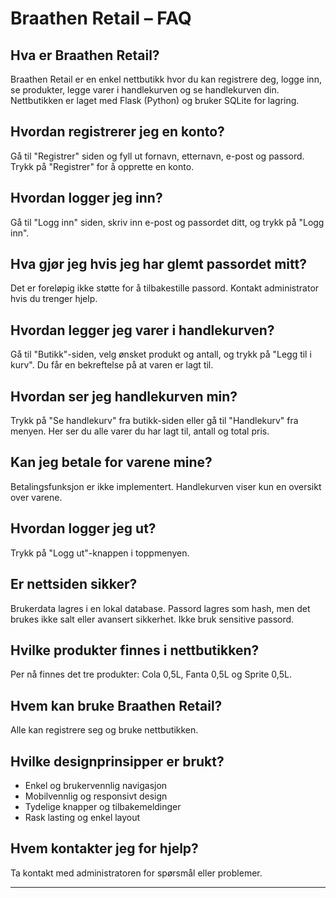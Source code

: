 # Braathen Retail – FAQ

## Hva er Braathen Retail?
Braathen Retail er en enkel nettbutikk hvor du kan registrere deg, logge inn, se produkter, legge varer i handlekurven og se handlekurven din. Nettbutikken er laget med Flask (Python) og bruker SQLite for lagring.

## Hvordan registrerer jeg en konto?
Gå til "Registrer" siden og fyll ut fornavn, etternavn, e-post og passord. Trykk på "Registrer" for å opprette en konto.

## Hvordan logger jeg inn?
Gå til "Logg inn" siden, skriv inn e-post og passordet ditt, og trykk på "Logg inn".

## Hva gjør jeg hvis jeg har glemt passordet mitt?
Det er foreløpig ikke støtte for å tilbakestille passord. Kontakt administrator hvis du trenger hjelp.

## Hvordan legger jeg varer i handlekurven?
Gå til "Butikk"-siden, velg ønsket produkt og antall, og trykk på "Legg til i kurv". Du får en bekreftelse på at varen er lagt til.

## Hvordan ser jeg handlekurven min?
Trykk på "Se handlekurv" fra butikk-siden eller gå til "Handlekurv" fra menyen. Her ser du alle varer du har lagt til, antall og total pris.

## Kan jeg betale for varene mine?
Betalingsfunksjon er ikke implementert. Handlekurven viser kun en oversikt over varene.

## Hvordan logger jeg ut?
Trykk på "Logg ut"-knappen i toppmenyen.

## Er nettsiden sikker?
Brukerdata lagres i en lokal database. Passord lagres som hash, men det brukes ikke salt eller avansert sikkerhet. Ikke bruk sensitive passord.

## Hvilke produkter finnes i nettbutikken?
Per nå finnes det tre produkter: Cola 0,5L, Fanta 0,5L og Sprite 0,5L.

## Hvem kan bruke Braathen Retail?
Alle kan registrere seg og bruke nettbutikken.

## Hvilke designprinsipper er brukt?
- Enkel og brukervennlig navigasjon
- Mobilvennlig og responsivt design
- Tydelige knapper og tilbakemeldinger
- Rask lasting og enkel layout

## Hvem kontakter jeg for hjelp?
Ta kontakt med administratoren for spørsmål eller problemer.

---